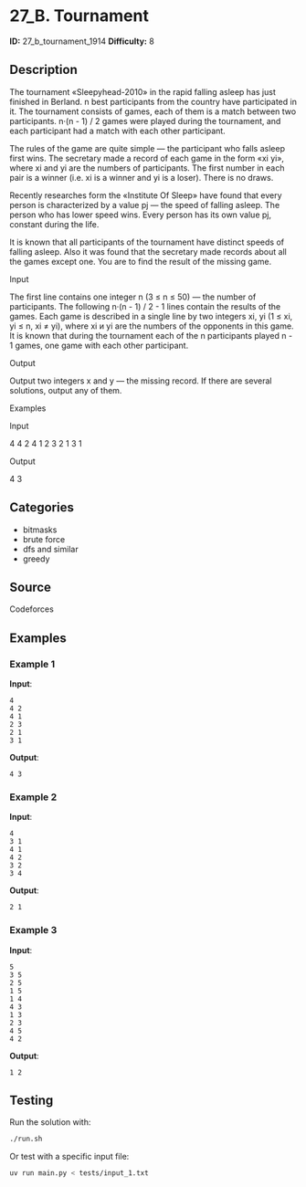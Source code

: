 # 27_B. Tournament

**ID:** 27_b_tournament_1914
**Difficulty:** 8

## Description

The tournament «Sleepyhead-2010» in the rapid falling asleep has just finished in Berland. n best participants from the country have participated in it. The tournament consists of games, each of them is a match between two participants. n·(n - 1) / 2 games were played during the tournament, and each participant had a match with each other participant.

The rules of the game are quite simple — the participant who falls asleep first wins. The secretary made a record of each game in the form «xi yi», where xi and yi are the numbers of participants. The first number in each pair is a winner (i.e. xi is a winner and yi is a loser). There is no draws.

Recently researches form the «Institute Of Sleep» have found that every person is characterized by a value pj — the speed of falling asleep. The person who has lower speed wins. Every person has its own value pj, constant during the life.

It is known that all participants of the tournament have distinct speeds of falling asleep. Also it was found that the secretary made records about all the games except one. You are to find the result of the missing game.

Input

The first line contains one integer n (3 ≤ n ≤ 50) — the number of participants. The following n·(n - 1) / 2 - 1 lines contain the results of the games. Each game is described in a single line by two integers xi, yi (1 ≤ xi, yi ≤ n, xi ≠ yi), where xi и yi are the numbers of the opponents in this game. It is known that during the tournament each of the n participants played n - 1 games, one game with each other participant.

Output

Output two integers x and y — the missing record. If there are several solutions, output any of them.

Examples

Input

4
4 2
4 1
2 3
2 1
3 1


Output

4 3

## Categories

- bitmasks
- brute force
- dfs and similar
- greedy

## Source

Codeforces

## Examples

### Example 1

**Input**:
```
4
4 2
4 1
2 3
2 1
3 1
```

**Output**:
```
4 3
```

### Example 2

**Input**:
```
4
3 1
4 1
4 2
3 2
3 4
```

**Output**:
```
2 1
```

### Example 3

**Input**:
```
5
3 5
2 5
1 5
1 4
4 3
1 3
2 3
4 5
4 2
```

**Output**:
```
1 2
```


## Testing

Run the solution with:

```bash
./run.sh
```

Or test with a specific input file:

```bash
uv run main.py < tests/input_1.txt
```
